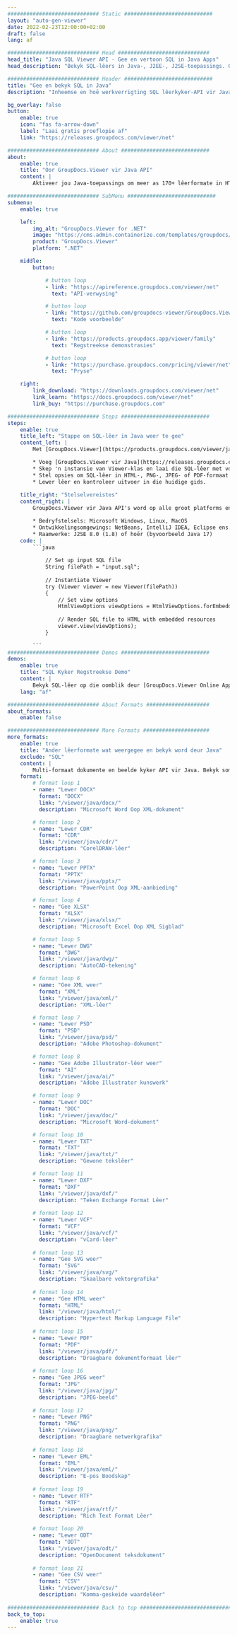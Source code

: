 ```yaml
---
############################# Static ############################
layout: "auto-gen-viewer"
date: 2022-02-23T12:00:00+02:00
draft: false
lang: af

############################# Head #############################
head_title: "Java SQL Viewer API - Gee en vertoon SQL in Java Apps"
head_description: "Bekyk SQL-lêers in Java-, J2EE-, J2SE-toepassings. Ondersteun die besigtiging van 170+ dokument- en beeldlêerformate in HTML-, PDF- of beeldmodus met gevorderde kenmerke om dokumentbesigtigingsopsies te bestuur."

############################# Header ############################
title: "Gee en bekyk SQL in Java" 
description: "Inheemse en hoë werkverrigting SQL lêerkyker-API vir Java-, J2EE- en J2SE-gebaseerde toepassings, wat 'n wye reeks bykomende kenmerke ondersteun om die voorkoms van die uitvoerdokumentformaat aan te pas." 

bg_overlay: false
button:
    enable: true
    icon: "fas fa-arrow-down"
    label: "Laai gratis proeflopie af"
    link: "https://releases.groupdocs.com/viewer/net"

############################# About ############################
about:
    enable: true
    title: "Oor GroupDocs.Viewer vir Java API" 
    content: |
        Aktiveer jou Java-toepassings om meer as 170+ lêerformate in HTML-, PDF- of beeldmodusse te vertoon deur GroupDocs.Viewer vir Java API's te gebruik sonder enige bykomende sagteware geïnstalleer; soos Microsoft Office, Apache Open Office, Adobe Acrobat Reader, ens. Ontwikkelaars kan maklik alle gewilde beelde en dokumenttipes bekyk, insluitend Microsoft Office, OpenDocument, HTML, PDF, Argief, Diagramme, Photoshop, AutoCAD en programmeertaalformate binne die Java-toepassings met vinnige en hoogste kwaliteit lewering.

############################# SubMenu ############################
submenu:
    enable: true

    left:
        img_alt: "GroupDocs.Viewer for .NET"
        image: "https://cms.admin.containerize.com/templates/groupdocs/images/product-logos/90x90-noborder/groupdocs-viewer-net.png"
        product: "GroupDocs.Viewer"
        platform: ".NET"

    middle:
        button:

            # button loop
            - link: "https://apireference.groupdocs.com/viewer/net"
              text: "API-verwysing"

            # button loop
            - link: "https://github.com/groupdocs-viewer/GroupDocs.Viewer-for-.NET"
              text: "Kode voorbeelde"

            # button loop
            - link: "https://products.groupdocs.app/viewer/family"
              text: "Regstreekse demonstrasies"

            # button loop
            - link: "https://purchase.groupdocs.com/pricing/viewer/net"
              text: "Pryse"

    right:
        link_download: "https://downloads.groupdocs.com/viewer/net"
        link_learn: "https://docs.groupdocs.com/viewer/net"
        link_buy: "https://purchase.groupdocs.com"

############################# Steps ############################
steps:
    enable: true
    title_left: "Stappe om SQL-lêer in Java weer te gee" 
    content_left: |
        Met [GroupDocs.Viewer](https://products.groupdocs.com/viewer/java/) kan jy SQL in 'n paar stappe na HTML, JPEG, PNG of PDF weergee.

        * Voeg [GroupDocs.Viewer vir Java](https://releases.groupdocs.com/viewer/java/) by as 'n afhanklikheid van jou projek. 
        * Skep 'n instansie van Viewer-klas en laai die SQL-lêer met volle pad. 
        * Stel opsies om SQL-lêer in HTML-, PNG-, JPEG- of PDF-formaat weer te gee. 
        * Lewer lêer en kontroleer uitvoer in die huidige gids. 
        
    title_right: "Stelselvereistes" 
    content_right: |
        GroupDocs.Viewer vir Java API's word op alle groot platforms en bedryfstelsels ondersteun. Voordat u die kode hieronder uitvoer, maak asseblief seker dat u die volgende voorvereistes op u stelsel geïnstalleer het.

        * Bedryfstelsels: Microsoft Windows, Linux, MacOS 
        * Ontwikkelingsomgewings: NetBeans, IntelliJ IDEA, Eclipse ens. 
        * Raamwerke: J2SE 8.0 (1.8) of hoër (byvoorbeeld Java 17) 
    code: |
        ```java
                        
            // Set up input SQL file
            String filePath = "input.sql";
        
            // Instantiate Viewer
            try (Viewer viewer = new Viewer(filePath))
            {
            	// Set view options 
            	HtmlViewOptions viewOptions = HtmlViewOptions.forEmbeddedResources();
                    
            	// Render SQL file to HTML with embedded resources
            	viewer.view(viewOptions);
            }
             
        ```
############################# Demos ############################
demos:
    enable: true
    title: "SQL Kyker Regstreekse Demo"
    content: |
        Bekyk SQL-lêer op die oomblik deur [GroupDocs.Viewer Online Apps](https://products.groupdocs.app/viewer/sql) se webwerf te besoek.
    lang: "af"

############################# About Formats ####################
about_formats:
    enable: false

############################# More Formats #####################
more_formats:
    enable: true
    title: "Ander lêerformate wat weergegee en bekyk word deur Java"
    exclude: "SQL"
    content: |
        Multi-formaat dokumente en beelde kyker API vir Java. Bekyk sommige van die gewilde lêerformate hieronder sonder enige eksterne kykers.
    format: 
        # format loop 1
        - name: "Lewer DOCX"
          format: "DOCX"
          link: "/viewer/java/docx/"
          description: "Microsoft Word Oop XML-dokument" 

        # format loop 2
        - name: "Lewer CDR" 
          format: "CDR"
          link: "/viewer/java/cdr/"
          description: "CorelDRAW-lêer" 

        # format loop 3
        - name: "Lewer PPTX"
          format: "PPTX"
          link: "/viewer/java/pptx/"
          description: "PowerPoint Oop XML-aanbieding" 

        # format loop 4
        - name: "Gee XLSX"
          format: "XLSX"
          link: "/viewer/java/xlsx/"
          description: "Microsoft Excel Oop XML Sigblad" 

        # format loop 5
        - name: "Lewer DWG"
          format: "DWG"
          link: "/viewer/java/dwg/"
          description: "AutoCAD-tekening"

        # format loop 6
        - name: "Gee XML weer"
          format: "XML"
          link: "/viewer/java/xml/"
          description: "XML-lêer"

        # format loop 7
        - name: "Lewer PSD"
          format: "PSD"
          link: "/viewer/java/psd/"
          description: "Adobe Photoshop-dokument"

        # format loop 8
        - name: "Gee Adobe Illustrator-lêer weer"
          format: "AI"
          link: "/viewer/java/ai/"
          description: "Adobe Illustrator kunswerk"

        # format loop 9
        - name: "Lewer DOC"
          format: "DOC"
          link: "/viewer/java/doc/"
          description: "Microsoft Word-dokument" 

        # format loop 10
        - name: "Lewer TXT" 
          format: "TXT"
          link: "/viewer/java/txt/"
          description: "Gewone tekslêer" 

        # format loop 11
        - name: "Lewer DXF" 
          format: "DXF"
          link: "/viewer/java/dxf/"
          description: "Teken Exchange Format Lêer"  
          
        # format loop 12
        - name: "Lewer VCF"
          format: "VCF"
          link: "/viewer/java/vcf/"
          description: "vCard-lêer"  
              
        # format loop 13
        - name: "Gee SVG weer"
          format: "SVG"
          link: "/viewer/java/svg/"
          description: "Skaalbare vektorgrafika" 
          
        # format loop 14
        - name: "Gee HTML weer"
          format: "HTML"
          link: "/viewer/java/html/"
          description: "Hypertext Markup Language File" 
          
        # format loop 15
        - name: "Lewer PDF"
          format: "PDF"
          link: "/viewer/java/pdf/"
          description: "Draagbare dokumentformaat lêer"
          
        # format loop 16
        - name: "Gee JPEG weer"
          format: "JPG"
          link: "/viewer/java/jpg/"
          description: "JPEG-beeld"
          
        # format loop 17
        - name: "Lewer PNG"
          format: "PNG"
          link: "/viewer/java/png/"
          description: "Draagbare netwerkgrafika" 
          
        # format loop 18
        - name: "Lewer EML"
          format: "EML"
          link: "/viewer/java/eml/"
          description: "E-pos Boodskap" 
          
        # format loop 19
        - name: "Lewer RTF"
          format: "RTF"
          link: "/viewer/java/rtf/"
          description: "Rich Text Format Lêer" 
          
        # format loop 20
        - name: "Lewer ODT"
          format: "ODT"
          link: "/viewer/java/odt/"
          description: "OpenDocument teksdokument" 
          
        # format loop 21
        - name: "Gee CSV weer"
          format: "CSV"
          link: "/viewer/java/csv/"
          description: "Komma-geskeide waardelêer" 
          
############################# Back to top ###############################
back_to_top:
    enable: true
---
```

